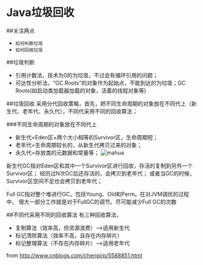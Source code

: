 # Java垃圾回收

##关注两点

* `如何判断垃圾`
* `如何回收垃圾`

##垃圾判断

*  引用计数法，技术为0的为垃圾，不过会有循环引用的问题；
*  可达性分析法，“GC Roots”的对象作为起始点，不能到达的为垃圾；GC Roots(如启动类加载器加载的对象，活着的线程对象等)

##垃圾回收
采用分代回收策略，首先，把不同生命周期的对象放在不同代上（新生代、老年代、永久代），不同代采用不同的回收算法；

###不同生命周期的对象放在不同代上
* 新生代=Eden区+两个大小相等的Survivor区，生命周期短；
* 老年代=生命周期较长的，从新生代拷贝过来的对象；
* 永久代=存放类的元数据和常量等；
![mahua](http://images.cnblogs.com/cnblogs_com/chenpi/809071/o_jvm.png)



新生代GC指对Eden区和其中一个Survivor区进行回收，存活的复制到另外一个Survivor区；
经历过N次GC后还存活的，会拷贝到老年代；
或者当GC的时候，Survivor区空间不足也会拷贝到老年代；  

Full GC指对整个堆进行GC，包括Young、Old和Perm。在对JVM调优的过程中，
很大一部分工作就是对于FullGC的调节。尽可能减少Full GC的次数


##不同代采用不同的回收算法
有三种回收算法，

* 复制算法（效率高，但资源浪费）-->适用新生代
* 标记清除算法（效率不高，且存在内存碎片）
* 标记整理算法（不存在内存碎片）-->适用老年代

  
  
from http://www.cnblogs.com/chenpi/p/5588851.html
